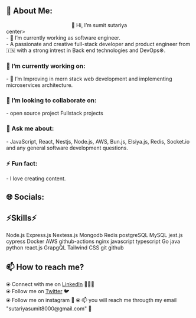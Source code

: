 <h2>💫 About Me:</h2>
<center>👋 Hi, I’m sumit sutariya</center>center><br/>
- 🌱 I’m currently working as software engineer.<br/>
- A passionate and creative full-stack developer and product engineer from 🇮🇳  with a strong intrest in Back end technologies and DevOps⚙️.<br/>

<h3>🔭 I’m currently working on:</h3>
- 👀 I’m Improving in mern stack web development and implementing microservices architecture.

<h3>💞️ I’m looking to collaborate on:</h3>
- open source project Fullstack projects

<h3>💬 Ask me about:</h3>
- JavaScript, React, Nestjs, Node.js, AWS, Bun.js, Elsiya.js, Redis, Socket.io and any general software development questions.

<h3>⚡ Fun fact:</h3>
- I love creating content.

<h2>🌐 Socials:</h2>


<h2>⚡Skills⚡</h2>
Node.js Express.js Nextess.js Mongodb Redis postgreSQL MySQL jest.js cypress Docker AWS github-actions nginx javascript typescript Go java python react.js GrapgQL Tailwind CSS git github

<h2>📫 How to reach me?</h2>
⦿ Connect with me on <a href='https://www.linkedin.com/in/sumit-s-761816216/'>LinkedIn</a> 👨🏻‍💻<br/>
⦿ Follow me on <a href='https://twitter.com/Sumit__Sutariya'>Twitter</a> 🐦<br/>
⦿ Follow me on instagram 🤩
⦿ 📫 you will reach me througth my email "sutariyasumit8000@gmail.com" 💌<br/>
